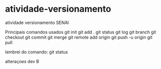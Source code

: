 # atividade-versionamento
atividade versionamento SENAI

Principais comandos usados
git init
git add .
git status
git log
git branch
git checkout
git commit
git merge
git remote add origin
git push -u origin
git pull

lembrei do comando: git status

alteraçoes dev B
